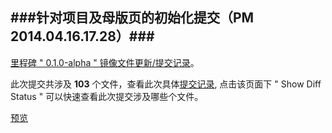 ###针对项目及母版页的初始化提交（PM 2014.04.16.17.28）###
---------------------------------------------------------

[里程碑 " 0.1.0-alpha " 镜像文件更新/提交记录](http://goo.gl/FiI3hn)。

此次提交共涉及 **103** 个文件，查看此次具体[提交记录](http://goo.gl/3LdKPA), 点击该页面下 " Show Diff Status " 可以快速查看此次提交涉及哪些个文件。

[预览](http://goo.gl/uw5wg8)